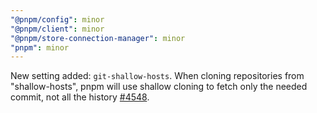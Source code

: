 ```yaml
---
"@pnpm/config": minor
"@pnpm/client": minor
"@pnpm/store-connection-manager": minor
"pnpm": minor
---
```


New setting added: `git-shallow-hosts`. When cloning repositories from "shallow-hosts", pnpm will use shallow cloning to fetch only the needed commit, not all the history [#4548](https://github.com/pnpm/pnpm/pull/4548).
